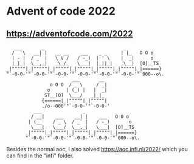 # Advent of code 2022

## https://adventofcode.com/2022

```
   ___       _                             _
  /   \   __| |   __ __    ___    _ _     | |_   O O o
  | - |  / _` |   \ V /   / -_)  | ' \    |  _|      o
  |_|_|  \__,_|   _\_/_   \___|  |_||_|   _\__|  [O]__TS
_|"""""|_|"""""|_|"""""|_|"""""|_|"""""|_|"""""|_|======}
"`-0-0-'"`-0-0-'"`-0-0-'"`-0-0-'"`-0-0-'"`-0-0-'"`000--o\.
                        ___       __
                o O O  / _ \     / _|
               o      | (_) |   |  _|
              ST__[O]  \___/   _|_|_
             {======|_|"""""|_|"""""|
             ./o--000'"`-0-0-'"`-0-0-'
          ___               _
         / __|    ___    __| |    ___   O O o
        | (__    / _ \  / _` |   / -_)       o
         \___|   \___/  \__,_|   \___|  [O]__TS
       _|"""""|_|"""""|_|"""""|_|"""""|_|======}
       "`-0-0-'"`-0-0-'"`-0-0-'"`-0-0-'"`000--o\.
```

Besides the normal aoc, I also solved https://aoc.infi.nl/2022/ which you can find in the "infi" folder.

